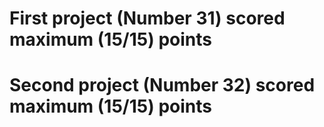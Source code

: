 # First project (Number 31) scored maximum (15/15) points
# Second project (Number 32) scored maximum (15/15) points
